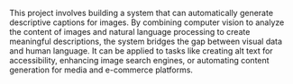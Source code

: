 This project involves building a system that can automatically generate descriptive captions for images. By combining computer vision to analyze the content of images and natural language processing to create meaningful descriptions, the system bridges the gap between visual data and human language. It can be applied to tasks like creating alt text for accessibility, enhancing image search engines, or automating content generation for media and e-commerce platforms.
